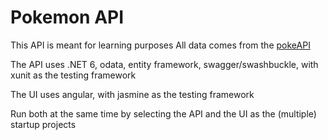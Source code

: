 ﻿# Pokemon API

This API is meant for learning purposes
All data comes from the [pokeAPI](https://github.com/PokeAPI/pokeapi)

The API uses .NET 6, odata, entity framework, swagger/swashbuckle, with xunit as the testing framework

The UI uses angular, with jasmine as the testing framework

Run both at the same time by selecting the API and the UI as the (multiple) startup projects